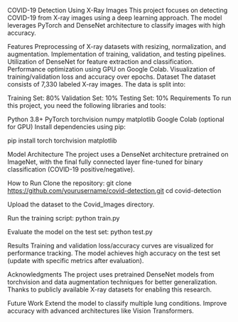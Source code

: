 COVID-19 Detection Using X-Ray Images
This project focuses on detecting COVID-19 from X-ray images using a deep learning approach. The model leverages PyTorch and DenseNet architecture to classify images with high accuracy.

Features
Preprocessing of X-ray datasets with resizing, normalization, and augmentation.
Implementation of training, validation, and testing pipelines.
Utilization of DenseNet for feature extraction and classification.
Performance optimization using GPU on Google Colab.
Visualization of training/validation loss and accuracy over epochs.
Dataset
The dataset consists of 7,330 labeled X-ray images. The data is split into:

Training Set: 80%
Validation Set: 10%
Testing Set: 10%
Requirements
To run this project, you need the following libraries and tools:

Python 3.8+
PyTorch
torchvision
numpy
matplotlib
Google Colab (optional for GPU)
Install dependencies using pip:

pip install torch torchvision matplotlib

Model Architecture
The project uses a DenseNet architecture pretrained on ImageNet, with the final fully connected layer fine-tuned for binary classification (COVID-19 positive/negative).

How to Run
Clone the repository:
git clone https://github.com/yourusername/covid-detection.git
cd covid-detection

Upload the dataset to the Covid_Images directory.

Run the training script:
python train.py

Evaluate the model on the test set:
python test.py

Results
Training and validation loss/accuracy curves are visualized for performance tracking.
The model achieves high accuracy on the test set (update with specific metrics after evaluation).

Acknowledgments
The project uses pretrained DenseNet models from torchvision and data augmentation techniques for better generalization.
Thanks to publicly available X-ray datasets for enabling this research.

Future Work
Extend the model to classify multiple lung conditions.
Improve accuracy with advanced architectures like Vision Transformers.
